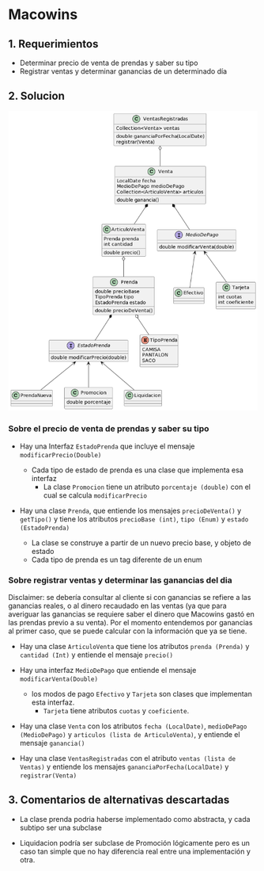 # Macowins

## 1. Requerimientos

- Determinar precio de venta de prendas y saber su tipo
- Registrar ventas y determinar ganancias de un determinado día

## 2. Solucion

![Diagrama UML de la solucion](macowins_diagrama.png)

### Sobre el precio de venta de prendas y saber su tipo

- Hay una Interfaz `EstadoPrenda` que incluye el mensaje `modificarPrecio(Double)`
	- Cada tipo de estado de prenda es una clase que implementa esa interfaz
		- La clase `Promocion` tiene un atributo `porcentaje (double)`
		con el cual se calcula `modificarPrecio`

- Hay una clase `Prenda`, que entiende los mensajes `precioDeVenta()` y `getTipo()`
y tiene los atributos `precioBase (int)`, `tipo (Enum)` y `estado (EstadoPrenda)`
	- La clase se construye a partir de un nuevo precio base, y objeto de estado
	- Cada tipo de prenda es un tag diferente de un enum
	
### Sobre registrar ventas y determinar las ganancias del dia

Disclaimer: se debería consultar al cliente si con ganancias se refiere a las ganancias reales,
o al dinero recaudado en las ventas (ya que para averiguar las ganancias se requiere saber
el dinero que Macowins gastó en las prendas previo a su venta). Por el momento entendemos por
ganancias al primer caso, que se puede calcular con la información que ya se tiene.

- Hay una clase `ArticuloVenta` que tiene los atributos `prenda (Prenda)`
y `cantidad (Int)` y entiende el mensaje `precio()`

- Hay una interfaz `MedioDePago` que entiende el mensaje `modificarVenta(Double)`
	- los modos de pago `Efectivo` y `Tarjeta` son clases que implementan esta interfaz.
		- `Tarjeta` tiene atributos `cuotas` y `coeficiente`.

- Hay una clase `Venta` con los atributos `fecha (LocalDate)`, `medioDePago (MedioDePago)`
y `articulos (lista de ArticuloVenta)`, y entiende el mensaje `ganancia()`

- Hay una clase `VentasRegistradas` con el atributo `ventas (lista de Ventas)` y 
entiende los mensajes `gananciaPorFecha(LocalDate)` y `registrar(Venta)`

## 3. Comentarios de alternativas descartadas

- La clase prenda podria haberse implementado como abstracta, y cada subtipo ser una subclase

- Liquidacion podría ser subclase de Promoción lógicamente
pero es un caso tan simple que no hay diferencia real
entre una implementación y otra.